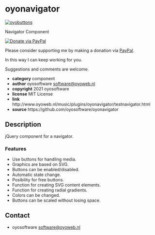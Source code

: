 # oyonavigator
<a href="http://oyoweb.nl/music/plugins/oyonavigator/testnavigator.html" target="_blank">
  <img src="http://oyoweb.nl/music/plugins/oyonavigator/oyonavigator.jpg" alt="oyobuttons">
</a>
<p>Navigator Component</p>
<a href="https://www.paypal.com/cgi-bin/webscr?cmd=_donations&amp;currency_code=EUR&amp;business=software@oyoweb.nl&amp;item_name=donation%20for%20oyonavigator" rel="nofollow">
  <img src="https://www.paypalobjects.com/en_US/i/btn/btn_donate_LG.gif" alt="Donate via PayPal" style="max-width: 100%;vertical-align: top">
</a>
<div>
<p style="max-width: 100%;vertical-align: middle">Please consider supporting me by making a donation via <a href="https://www.paypal.com/cgi-bin/webscr?cmd=_donations&amp;currency_code=EUR&amp;business=software@oyoweb.nl&amp;item_name=donation%20for%20oyonavigator" rel="nofollow">PayPal</a>.</p>
<p>In this way I can keep working for you.</p>
<p>Suggestions and comments are welcome.</p>
</div>
<ul>
  <li><strong>category</strong> component</li>
  <li><strong>author</strong> oyosoftware <a href="mailto:software@oyoweb.nl">software@oyoweb.nl</a></li>
  <li><strong>copyright</strong> 2021 oyosoftware </li>
  <li><strong>license</strong> MIT License</li>
  <li><strong>link</strong> http://www.oyoweb.nl/music/plugins/oyonavigator/testnavigator.html</li>
  <li><strong>source</strong> https://github.com/oyosoftware/oyonavigator</li>
</ul>
<h2>Description</h2>
<p>jQuery component for a navigator.</p>
<h3>Features</h3>
<ul>
  <li>Use buttons for handling media.</li>
  <li>Graphics are based on SVG.</li>
  
  <li>Buttons can be enabled/disabled.</li>
  <li>Automatic state change.</li>
  <li>Posibility for free buttons.</li>
  <li>Function for creating SVG content elements.</li>
  <li>Function for creating radial gradients.</li>
  <li>Colors can be changed.</li>
  <li>Buttons can be scaled without losing space.</li>
</ul>
<h2>Contact</h2>
<ul>
<li>oyosoftware <a href="mailto:software@oyoweb.nl">software@oyoweb.nl</a></li>
</ul>

